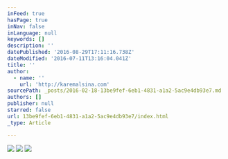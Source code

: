 ```yaml
---
inFeed: true
hasPage: true
inNav: false
inLanguage: null
keywords: []
description: ''
datePublished: '2016-08-29T17:11:16.738Z'
dateModified: '2016-07-11T13:16:04.041Z'
title: ''
author:
  - name: ''
    url: 'http://karemalsina.com'
sourcePath: _posts/2016-02-18-13be9fef-6eb1-4831-a1a2-5ac9e4db93e7.md
authors: []
publisher: null
starred: false
url: 13be9fef-6eb1-4831-a1a2-5ac9e4db93e7/index.html
_type: Article

---
```

![](https://s3-us-west-2.amazonaws.com/the-grid-img/p/3887612ea30c2d7e355758da25a466b51b70e4a5.jpg)
![](https://the-grid-user-content.s3-us-west-2.amazonaws.com/d9a2ae0f-19cf-4dfb-b42b-6219e710ee81.jpg)
![](https://the-grid-user-content.s3-us-west-2.amazonaws.com/e2c82f62-ebc7-4518-8799-de82927c8e02.jpg)